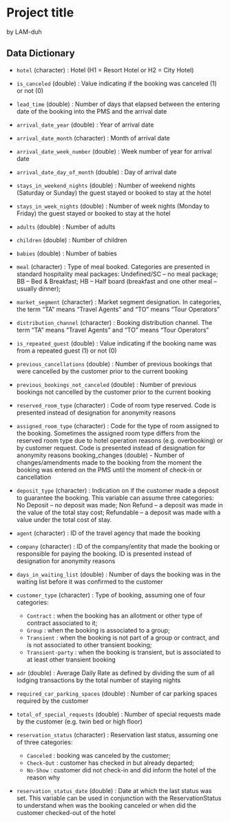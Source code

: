 Project title
================
by LAM-duh

## Data Dictionary

 - `hotel` (character) : Hotel (H1 = Resort Hotel or H2 = City Hotel)

 - `is_canceled` (double) : Value indicating if the booking was canceled (1) or not (0)

 - `lead_time` (double) : Number of days that elapsed between the entering date of the booking into the PMS and the arrival date

 - `arrival_date_year` (double) : Year of arrival date

 -  `arrival_date_month` (character) : Month of arrival date

 - `arrival_date_week_number` (double) : Week number of year for arrival date

 - `arrival_date_day_of_month` (double) : Day of arrival date

 - `stays_in_weekend_nights` (double) : Number of weekend nights (Saturday or Sunday) the guest stayed or booked to stay at the hotel

 - `stays_in_week_nights` (double) : Number of week nights (Monday to Friday) the guest stayed or booked to stay at the hotel

 - `adults` (double) : Number of adults

 - `children` (double) : Number of children

 - `babies` (double) : Number of babies 

 - `meal` (character) : Type of meal booked. Categories are presented in standard hospitality meal packages:
Undefined/SC – no meal package;
BB – Bed & Breakfast;
HB – Half board (breakfast and one other meal – usually dinner);

 - `market_segment` (character) : Market segment designation. In categories, the term “TA” means “Travel Agents” and “TO” means “Tour Operators”

 - `distribution_channel` (character) : Booking distribution channel. The term “TA” means “Travel Agents” and “TO” means “Tour Operators”

 - `is_repeated_guest` (double) : Value indicating if the booking name was from a repeated guest (1) or not (0)

 - `previous_cancellations` (double) : Number of previous bookings that were cancelled by the customer prior to the current booking

 - `previous_bookings_not_canceled` (double) : Number of previous bookings not cancelled by the customer prior to the current booking

 - `reserved_room_type` (character) : Code of room type reserved. Code is presented instead of designation for anonymity reasons

 - `assigned_room_type` (character) : Code for the type of room assigned to the booking. Sometimes the assigned room type differs from the reserved room type due to hotel operation reasons (e.g. overbooking) or by customer request. Code is presented instead of designation for anonymity reasons
booking_changes (double) - Number of changes/amendments made to the booking from the moment the booking was entered on the PMS until the moment of check-in or cancellation

 - `deposit_type` (character) : Indication on if the customer made a deposit to guarantee the booking. This variable can assume three categories:
No Deposit – no deposit was made;
Non Refund – a deposit was made in the value of the total stay cost;
Refundable – a deposit was made with a value under the total cost of stay.

 - `agent` (character) : ID of the travel agency that made the booking

 - `company` (character) : ID of the company/entity that made the booking or responsible for paying the booking. ID is presented instead of designation for anonymity reasons

 - `days_in_waiting_list` (double) : Number of days the booking was in the waiting list before it was confirmed to the customer

 - `customer_type` (character) : Type of booking, assuming one of four categories:
    - `Contract` : when the booking has an allotment or other type of contract associated to it;
    - `Group` : when the booking is associated to a group;
    - `Transient` : when the booking is not part of a group or contract, and is not associated to        other transient booking;
    - `Transient-party` : when the booking is transient, but is associated to at least other             transient booking

 - `adr` (double) : 	Average Daily Rate as defined by dividing the sum of all lodging transactions by the total number of staying nights

 - `required_car_parking_spaces` (double) : Number of car parking spaces required by the customer

 - `total_of_special_requests` (double) : Number of special requests made by the customer (e.g. twin bed or high floor)

 - `reservation_status` (character) : Reservation last status, assuming one of three categories:
    - `Canceled` : booking was canceled by the customer;
    - `Check-Out` : customer has checked in but already departed;
    - `No-Show` : customer did not check-in and did inform the hotel of the reason why

 - `reservation_status_date` (double) : Date at which the last status was set. This variable can be used in conjunction with the ReservationStatus to understand when was the booking canceled or when did the customer checked-out of the hotel
